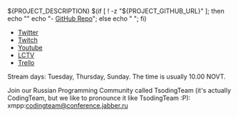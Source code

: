 ${PROJECT_DESCRIPTION}
$(if [ ! -z "${PROJECT_GITHUB_URL}" ]; then
    echo ""
    echo "- [GitHub Repo](${PROJECT_GITHUB_URL})";
else
    echo " ";
fi)
- [Twitter](https://twitter.com/tsoding)
- [Twitch](http://www.twitch.tv/tsoding)
- [Youtube](http://www.youtube.com/channel/UCEbYhDd6c6vngsF5PQpFVWg)
- [LCTV](https://www.livecoding.tv/rexim/)
- [Trello](https://trello.com/b/8mA1y1bP/morning-tsoding)

Stream days: Tuesday, Thursday, Sunday. The time is usually 10.00 NOVT.

Join our Russian Programming Community called TsodingTeam (it's actually CodingTeam, but we like to pronounce it like TsodingTeam :P): xmpp:codingteam@conference.jabber.ru
